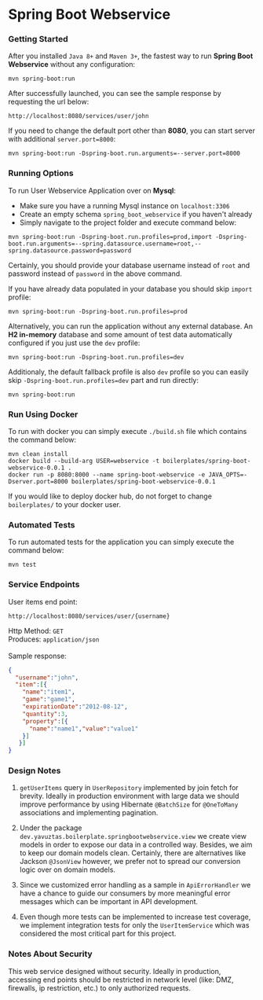 # Spring Boot Webservice

### Getting Started
After you installed `Java 8+` and `Maven 3+`, the fastest way to run **Spring Boot Webservice** without any configuration:
```
mvn spring-boot:run
```
After successfully launched, you can see the sample response by requesting the url below:
```
http://localhost:8080/services/user/john
```
If you need to change the default port other than **8080**, you can start server with additional `server.port=8000`:
```
mvn spring-boot:run -Dspring-boot.run.arguments=--server.port=8000
```

### Running Options
To run User Webservice Application over on **Mysql**:
- Make sure you have a running Mysql instance on `localhost:3306`
- Create an empty schema `spring_boot_webservice` if you haven't already
- Simply navigate to the project folder and execute command below:
```
mvn spring-boot:run -Dspring-boot.run.profiles=prod,import -Dspring-boot.run.arguments=--spring.datasource.username=root,--spring.datasource.password=password
```
Certainly, you should provide your database username instead of `root` and password instead of `password` in the above command.

If you have already data populated in your database you should skip `import` profile:
```
mvn spring-boot:run -Dspring-boot.run.profiles=prod
```

Alternatively, you can run the application without any external database. 
An **H2 in-memory** database and some amount of test data automatically configured if you just use the `dev` profile:
```
mvn spring-boot:run -Dspring-boot.run.profiles=dev
```

Additionaly, the default fallback profile is also `dev` profile so you can easily skip `-Dspring-boot.run.profiles=dev` part and run directly:
```
mvn spring-boot:run
```
### Run Using Docker
To run with docker you can simply execute `./build.sh` file which contains the command below:
```
mvn clean install
docker build --build-arg USER=webservice -t boilerplates/spring-boot-webservice-0.0.1 .
docker run -p 8080:8000 --name spring-boot-webservice -e JAVA_OPTS=-Dserver.port=8000 boilerplates/spring-boot-webservice-0.0.1
```
If you would like to deploy docker hub, do not forget to change `boilerplates/` to your docker user.
### Automated Tests 
To run automated tests for the application you can simply execute the command below:
```
mvn test
```

### Service Endpoints
User items end point:
```
http://localhost:8080/services/user/{username}
```
Http Method: `GET`
<br>
Produces: `application/json`
<br><br>
Sample response:
```json
{
  "username":"john",
  "item":[{
    "name":"item1",
    "game":"game1",
    "expirationDate":"2012-08-12",
    "quantity":3,
    "property":[{
      "name":"name1","value":"value1"
    }]
   }]
}
```
### Design Notes
1. `getUserItems` query in `UserRepository` implemented by join fetch for brevity. Ideally in production environment with large data we should improve 
performance by using Hibernate `@BatchSize` for `@OneToMany` associations and implementing pagination.

2. Under the package `dev.yavuztas.boilerplate.springbootwebservice.view` we create view models in order to expose our data in a controlled way. Besides, we aim
to keep our domain models clean. Certainly, there are alternatives like Jackson `@JsonView` however, we prefer not to spread our conversion logic over 
on domain models.

3. Since we customized error handling as a sample in `ApiErrorHandler` we have a chance to guide our consumers by more meaningful error messages 
which can be important in API development.

4. Even though more tests can be implemented to increase test coverage, we implement integration tests for only the `UserItemService` 
which was considered the most critical part for this project.

### Notes About Security
This web service designed without security. Ideally in production, accessing end points should be restricted in network level (like: DMZ, firewalls, ip restriction, etc.) 
to only authorized requests.